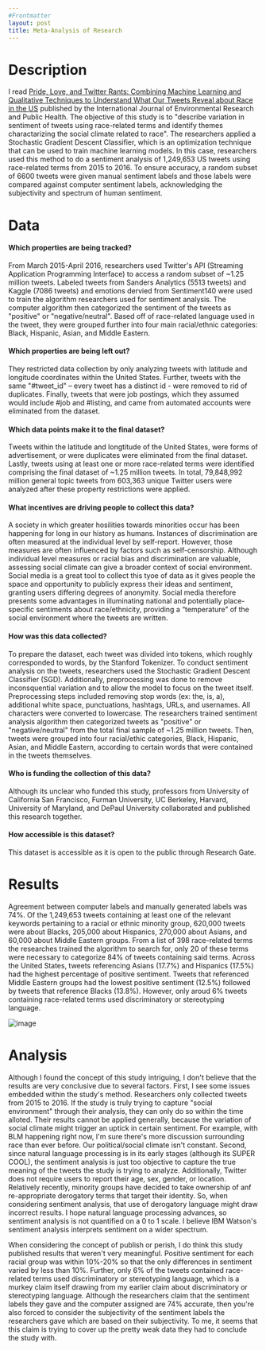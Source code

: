 ```yaml
---
#Frontmatter
layout: post
title: Meta-Analysis of Research
---
```


# Description 
I read [Pride, Love, and Twitter Rants: Combining Machine Learning and Qualitative Techniques to Understand What Our Tweets Reveal about Race in the US](https://www.researchgate.net/publication/333231572_Pride_Love_and_Twitter_Rants_Combining_Machine_Learning_and_Qualitative_Techniques_to_Understand_What_Our_Tweets_Reveal_about_Race_in_the_US) published by the International Journal of Environmental Research and Public Health.  The objective of this study is to "describe variation in sentiment of tweets using race-related terms and identify themes charactarizing the social climate related to race". The researchers applied a Stochastic Gradient Descent Classifier, which is an optimization technique that can be used to train machine learning models. In this case, researchers used this method to do a sentiment analysis of 1,249,653 US tweets using race-related terms from 2015 to 2016. To ensure accuracy, a random subset of 6600 tweets were given manual sentiment labels and those labels were compared against computer sentiment labels, acknowledging the subjectivity and spectrum of human sentiment.

# Data 
#### Which properties are being tracked?
From March 2015-April 2016, researchers used Twitter's API (Streaming Application Programming Interface) to access a random subset of ~1.25 million tweets. Labeled tweets from Sanders Analytics (5513 tweets) and Kaggle (7086 tweets) and emotions dervied from Sentiment140 were used to train the algorithm researchers used for sentiment analysis. The computer algorithm then categorized the sentiment of the tweets as "positive" or "negative/neutral". Based off of race-related language used in the tweet, they were grouped further into four main racial/ethnic categories: Black, Hispanic, Asian, and Middle Eastern. 

#### Which properties are being left out?
They restricted data collection by only analyzing tweets with latitude and longitude coordinates within the United States. Further, tweets with the same "#tweet_id" – every tweet has a distinct id - were removed to rid of duplicates. Finally, tweets that were job postings, which they assumed would include #job and #listing, and came from automated accounts were eliminated from the dataset. 

#### Which data points make it to the final dataset?
Tweets within the latitude and longtitude of the United States, were forms of advertisement, or were duplicates were eliminated from the final dataset. Lastly, tweets using at least one or more race-related terms were identified comprising the final dataset of ~1.25 million tweets. In total, 79,848,992 million general topic tweets from 603,363 unique Twitter users were analyzed after these property restrictions were applied. 

#### What incentives are driving people to collect this data?
A society in which greater hosilities towards minorities occur has been happening for long in our history as humans. Instances of discrimination are often measured at the individual level by self-report. However, those measures are often influenced by factors such as self-censorship. Although individual level measures or racial bias and discrimination are valuable, assessing social climate can give a broader context of social environment. Social media is a great tool to collect this tyoe of data as it gives people the space and opportunity to publicly express their ideas and sentiment, granting users differing degrees of anonymity. Social media therefore presents some advantages in illuminating national and potentially place-specific sentiments about race/ethnicity, providing a “temperature” of the social environment where the tweets are written.

#### How was this data collected?
To prepare the dataset, each tweet was divided into tokens, which roughly corresponded to words, by the Stanford Tokenizer. To conduct sentiment analysis on the tweets, researchers used the Stochastic Gradient Descent Classifier (SGD). Additionally, preprocessing was done to remove inconsquential variation and to allow the model to focus on the tweet itself. Preprocessing steps included removing stop words (ex: the, is, a), additional white space, punctuations, hashtags, URLs, and usernames. All characters were converted to lowercase. The researchers trained sentiment analysis algorithm then categorized tweets as "positive" or "negative/neutral" from the total final sample of ~1.25 million tweets. Then, tweets were grouped into four racial/ethic categories, Black, Hispanic, Asian, and Middle Eastern, according to certain words that were contained in the tweets themselves. 

#### Who is funding the collection of this data?
Although its unclear who funded this study, professors from University of California San Francisco, Furman University, UC Berkeley, Harvard, University of Maryland, and DePaul University collaborated and published this research together. 

#### How accessible is this dataset?
This dataset is accessible as it is open to the public through Research Gate.

# Results 
Agreement between computer labels and manually generated labels was 74%. Of the 1,249,653 tweets containing at least one of the relevant keywords pertaining to a racial or ethnic minority group, 620,000 tweets were about Blacks, 205,000 about Hispanics, 270,000 about Asians, and 60,000 about Middle Eastern groups. From a list of 398 race-related terms the researches trained the algorithm to search for, only 20 of these terms were necessary to categorize 84% of tweets containing said terms. Across the United States, tweets referencing Asians (17.7%) and Hispanics (17.5%) had the highest percentage of positive sentiment. Tweets that referenced Middle Eastern groups had the lowest positive sentiment (12.5%) followed by tweets that reference Blacks (13.8%). However, only aroud 6% tweets containing race-related terms used discriminatory or stereotyping language. 

![image](graph.png)

# Analysis 
Although I found the concept of this study intriguing, I don't believe that the results are very conclusive due to several factors. First, I see some issues embedded within the study's method. Researchers only collected tweets from 2015 to 2016. If the study is truly trying to capture "social environment" through their analysis, they can only do so within the time alloted. Their results cannot be applied generally, because the variation of social climate might trigger an uptick in certain sentiment. For example, with BLM happening right now, I'm sure there's more discussion surrounding race than ever before. Our political/social climate isn't constant. Second, since natural language processing is in its early stages (although its SUPER COOL), the sentiment analysis is just too objective to capture the true meaning of the tweets the study is trying to analyze. Additionally, Twitter does not require users to report their age, sex, gender, or location. Relatively recently, minority groups have decided to take ownership of anf re-appropriate derogatory terms that target their identity. So, when considering sentiment analysis, that use of derogatory language might draw incorrect results. I hope natural language processing advances, so sentiment analysis is not quantified on a 0 to 1 scale. I believe IBM Watson's sentiment analysis interprets sentiment on a wider spectrum. 

When considering the concept of publish or perish, I do think this study published results that weren't very meaningful. Positive sentiment for each racial group was within 10%-20% so that the only differences in sentiment varied by less than 10%. Further, only 6% of the tweets contained race-related terms used discriminatory or stereotyping language, which is a murkey claim itself drawing from my earlier claim about discriminatory or stereotyping language. Although the researchers claim that the sentiment labels they gave and the computer assigned are 74% accurate, then you're also forced to consider the subjectivity of the sentiment labels the researchers gave which are based on their subjectivity. To me, it seems that this claim is trying to cover up the pretty weak data they had to conclude the study with.  
